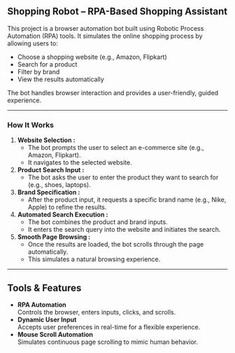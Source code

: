 ## Shopping Robot – RPA-Based Shopping Assistant
This project is a browser automation bot built using Robotic Process Automation (RPA) tools. It simulates the online shopping process by allowing users to:

- Choose a shopping website (e.g., Amazon, Flipkart)
- Search for a product
- Filter by brand
- View the results automatically

The bot handles browser interaction and provides a user-friendly, guided experience.

---

### How It Works

1. **Website Selection :**  
   - The bot prompts the user to select an e-commerce site (e.g., Amazon, Flipkart).
   - It navigates to the selected website.
2. **Product Search Input :**  
   - The bot asks the user to enter the product they want to search for (e.g., shoes, laptops).
3. **Brand Specification :**  
   - After the product input, it requests a specific brand name (e.g., Nike, Apple) to refine the results.
4. **Automated Search Execution :**  
   - The bot combines the product and brand inputs.
   - It enters the search query into the website and initiates the search.
5. **Smooth Page Browsing :**
   - Once the results are loaded, the bot scrolls through the page automatically.
   - This simulates a natural browsing experience.

---

## Tools & Features

- **RPA Automation**  
  Controls the browser, enters inputs, clicks, and scrolls.
- **Dynamic User Input**  
  Accepts user preferences in real-time for a flexible experience.
- **Mouse Scroll Automation**  
  Simulates continuous page scrolling to mimic human behavior.

